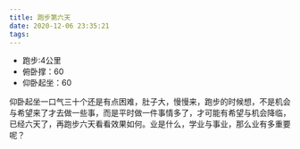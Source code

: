 ```yaml
---
title: 跑步第六天
date: 2020-12-06 23:35:21
tags:
---
```


- 跑步:4公里
- 俯卧撑：60
- 仰卧起坐：60

仰卧起坐一口气三十个还是有点困难，肚子大，慢慢来，跑步的时候想，不是机会与希望来了才去做一些事，而是平时做一件事情多了，才可能有希望与机会降临，已经六天了，再跑步六天看看效果如何。业是什么，学业与事业，那么业有多重要呢？